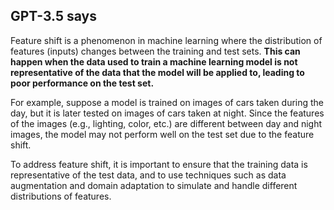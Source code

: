 ## GPT-3.5 says

Feature shift is a phenomenon in machine learning where the distribution of features (inputs) changes between the training and test sets. **This can happen when the data used to train a machine learning model is not representative of the data that the model will be applied to, leading to poor performance on the test set.**

For example, suppose a model is trained on images of cars taken during the day, but it is later tested on images of cars taken at night. Since the features of the images (e.g., lighting, color, etc.) are different between day and night images, the model may not perform well on the test set due to the feature shift.

To address feature shift, it is important to ensure that the training data is representative of the test data, and to use techniques such as data augmentation and domain adaptation to simulate and handle different distributions of features.
